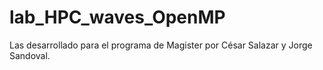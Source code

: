 # lab_HPC_waves_OpenMP
Las desarrollado para el programa de Magister por César Salazar y Jorge Sandoval.
